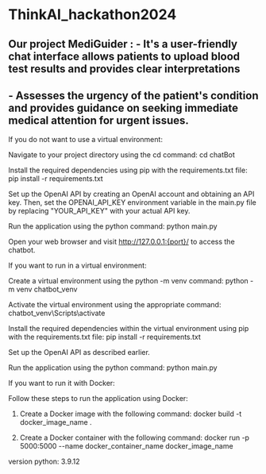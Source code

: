 # ThinkAI_hackathon2024

## Our project MediGuider : - It's a user-friendly chat interface allows patients to upload blood test results and provides clear interpretations
## - Assesses the urgency of the patient's condition and provides guidance on seeking immediate medical attention for urgent issues.



If you do not want to use a virtual environment:

Navigate to your project directory using the cd command:
cd chatBot

Install the required dependencies using pip with the requirements.txt file:
pip install -r requirements.txt

Set up the OpenAI API by creating an OpenAI account and obtaining an API key. Then, set the OPENAI_API_KEY environment variable in the main.py file by replacing "YOUR_API_KEY" with your actual API key.

Run the application using the python command:
python main.py

Open your web browser and visit http://127.0.0.1:{port}/ to access the chatbot.

If you want to run in a virtual environment:

Create a virtual environment using the python -m venv command:
python -m venv chatbot_venv

Activate the virtual environment using the appropriate command:
chatbot_venv\Scripts\activate

Install the required dependencies within the virtual environment using pip with the requirements.txt file:
pip install -r requirements.txt

Set up the OpenAI API as described earlier.

Run the application using the python command:
python main.py

If you want to run it with Docker:

Follow these steps to run the application using Docker:

1. Create a Docker image with the following command:
docker build -t docker_image_name .


2. Create a Docker container with the following command:
docker run -p 5000:5000 --name docker_container_name docker_image_name 



version python: 3.9.12
